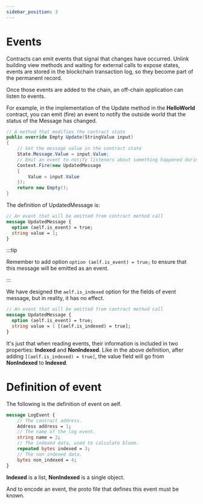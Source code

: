 ```yaml
---
sidebar_position: 3
---
```


# Events

Contracts can emit events that signal that changes have occurred. Unlink building view methods and waiting for external calls to expose states, events are stored in the blockchain transaction log, so they become part of the permanent record.

Once those events are added to the chain, an off-chain application can listen to events.

For example, in the implementation of the Update method in the **HelloWorld** contract, you can emit (fire) an event to notify the outside world that the status of the Message has changed.

```csharp
// A method that modifies the contract state
public override Empty Update(StringValue input)
{
    // Set the message value in the contract state
    State.Message.Value = input.Value;
    // Emit an event to notify listeners about something happened during the execution of this method
    Context.Fire(new UpdatedMessage
    {
        Value = input.Value
    });
    return new Empty();
}
```

The definition of UpdatedMessage is:

```protobuf
// An event that will be emitted from contract method call
message UpdatedMessage {
  option (aelf.is_event) = true;
  string value = 1;
}
```

:::tip

Remember to add option `option (aelf.is_event) = true;` to ensure that this message will be emitted as an event.

:::

We have designed the `aelf.is_indexed` option for the fields of event message, but in reality, it has no effect.

```protobuf
// An event that will be emitted from contract method call
message UpdatedMessage {
  option (aelf.is_event) = true;
  string value = 1 [(aelf.is_indexed) = true];
}
```

It's just that when reading events, their information is included in two properties: **Indexed** and **NonIndexed**. Like in the above definition, after adding `[(aelf.is_indexed) = true]`, the value field will go from **NonIndexed** to **Indexed**.

# Definition of event

The following is the definition of event on aelf.

```protobuf
message LogEvent {
    // The contract address.
    Address address = 1;
    // The name of the log event.
    string name = 2;
    // The indexed data, used to calculate bloom.
    repeated bytes indexed = 3;
    // The non indexed data.
    bytes non_indexed = 4;
}
```

**Indexed** is a list, **NonIndexed** is a single object.

And to encode an event, the proto file that defines this event must be known.
